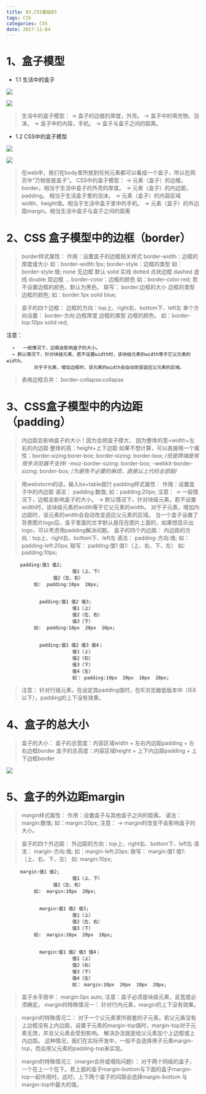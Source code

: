 ```yaml
---
title: 03.CSS基础03
tags: CSS
categories: CSS
date: 2017-11-04
---
```

# 1、盒子模型
- 1.1 生活中的盒子

![](http://upload-images.jianshu.io/upload_images/5006978-35f99e17dde60c4c.png?imageMogr2/auto-orient/strip%7CimageView2/2/w/1240)

![](http://upload-images.jianshu.io/upload_images/5006978-fe5d2837947799b8.png?imageMogr2/auto-orient/strip%7CimageView2/2/w/1240)
> 生活中的盒子模型：
      → 盒子的边框的厚度，外壳。
      → 盒子中的填充物，泡沫。
       → 盒子中的内容，手机。
       → 盒子与盒子之间的距离。

- 1.2 CSS中的盒子模型

![](http://upload-images.jianshu.io/upload_images/5006978-56b67d60db32157a.png?imageMogr2/auto-orient/strip%7CimageView2/2/w/1240)

![](http://upload-images.jianshu.io/upload_images/5006978-5e9482b0f996af90.png?imageMogr2/auto-orient/strip%7CimageView2/2/w/1240)
> 在web中，我们在body里所放到任何元素都可以看成一个盒子，所以在网页中“万物皆是盒子”。
> CSS中的盒子模型：
      → 元素（盒子）的边框，border。相当于生活中盒子的外壳的厚度。
       → 元素（盒子）的内边距，padding。 相当于生活盒子里的泡沫。
      → 元素（盒子）的内容区域width、height值。相当于生活中盒子里中的手机。
       → 元素（盒子）的外边距margin。相当生活中盒子与盒子之间的距离

# 2、CSS 盒子模型中的边框（border）
> border样式属性：
>   作用：设置盒子的边框相关样式
         border-width：边框的厚度或大小
                            如：border-width:1px;
  border-style：边框的类型
                            如：border-style:值;
                                   none      无边框 默认
                                   solid  实线
                                  dotted 点状边框
                                  dashed 虚线
                                   double 双边框
                             ...
         border-color：边框的颜色
                            如：border-color:red;
                            若不设置边框的颜色，默认为黑色。
         联写：
                      border:边框的大小 边框的类型 边框的颜色;
                如：border:1px solid blue;


> 盒子的四个边框：
      边框的方向：top上、right右、bottom下、left左
       单个方向设置：
              border-方向:边框厚度  边框的类型  边框的颜色。
              如：border-top:10px  solid  red;

注意：

      →   一般情况下，边框会影响盒子的大小。
      → 默认情况下，针对块级元素，若不设置width时，该块级元素的width等于它父元素的width。
              对于子元素，增加边框时，该元素的width会自动改变适应父元素的区域。
> 表格边框合并：
              border-collapse:collapse

# 3、CSS盒子模型中的内边距（padding）
> 内边距会影响盒子的大小！因为会把盒子撑大，
> 因为整体的宽=width+左右的内边距
> 整体的高：height+上下边距
> 如果不想计算，可以直接用一个属性：border-sizing:borer-box;
> border-sizing: border-box;
> /*但是弊端是有很多浏览器不支持*/
> -moz-border-sizing: border-box;
> -webkit-border-sizing: border-box;
> /*为避免不必要的麻烦，直接以上代码全部敲*/

> 用webstorm的话，输入bx+table就行
> padding样式属性：
      作用：设置盒子中的内边距
       语法：
                     padding:数值;
                     如：padding:20px;
注意：
       → 一般情况下，边框会影响盒子的大小。
              → 默认情况下，针对块级元素，若不设置width时，该块级元素的width等于它父元素的width。
              对于子元素，增加内边距时，该元素的width会自动改变适应父元素的区域。
当一个盒子设置了背景图片logo后，盒子里面的文字默认是压在图片上面的，如果想显示出logo，可以考虑用padding解决问题。
盒子的四个内边距：
      内边距的方向：top上、right右、bottom下、left左
      语法：
         padding-方向:值;
               如：padding-left:20px;
       联写：
                padding:值1
                     值1:（上、右、下、左）
              如:  padding:10px;
    
         padding:值1 值2;
                            值1（上、下）
                     值2（左、右）
              如:  padding:10px  20px;


                padding:值1 值2 值3;
                            值1（上）
                            值2（左、右）
                            值3（下）
              如:  padding:10px  20px  10px;


                padding:值1 值2 值3 值4；
                            值1（上）
                            值2（右）
                            值3（下）
                            值4（左）
                            如： padding:10px  20px  10px  20px;


> 注意：
              针对行级元素，在设定其padding值时，在IE浏览器低版本中（IE8以下），padding的上下没有效果。
# 4、盒子的总大小
> 盒子的大小：
       盒子的总宽度：内容区域width + 左右内边距padding + 左右边框border
       盒子的总高度：内容区域height + 上下内边距padding + 上下边框border

![](http://upload-images.jianshu.io/upload_images/5006978-2e40e5d6cc821299.png?imageMogr2/auto-orient/strip%7CimageView2/2/w/1240)

# 5、盒子的外边距margin
> margin样式属性：
      作用：设置盒子与其他盒子之间的距离。
       语法：
                     margin:数值;
                     如：margin:20px;
注意：
       → margin的改变不会影响盒子的大小。


> 盒子的四个外边距：
      外边距的方向：top上、right右、bottom下、left左
      语法：
         margin-方向:值;
               如：margin-left:20px;
       联写：
                margin:值1
                     值1:（上、右、下、左）
              如:  margin:10px;
    
         margin:值1 值2;
                            值1（上、下）
                     值2（左、右）
              如:  margin:10px  20px;


                margin:值1 值2 值3;
                            值1（上）
                            值2（左、右）
                            值3（下）
              如:  margin:10px  20px  10px;


                margin:值1 值2 值3 值4；
                            值1（上）
                            值2（右）
                            值3（下）
                            值4（左）
                            如： margin:10px  20px  10px  20px;
> 盒子水平居中：
              margin:0px  auto;
注意：盒子必须是块级元素，且宽度必须确定。
margin的特殊情况一：
              针对行内元素，margin的上下没有效果。

> margin的特殊情况二：
             对于一个父元素里所嵌套的子元素。若父元素没有上边框没有上内边距，设置子元素的margin-top值时，margin-top对子元素无效，并且父元素会受到影响。 解决办法就是给父元素加个上边框或上内边距。
              这种情况，我们在实际开发中，一般不会选择用子元素margin-top，而会用父元素的padding-top来实现。

> margin的特殊情况三（margin合并或塌陷问题）：
              对于两个同级的盒子，一个在上一个在下。若上面的盒子margin-bottom与下面的盒子margin-top一起作用时。这时，上下两个盒子的间距会选择margin-bottom 与 margin-top中最大的值。